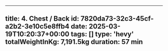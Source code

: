 ---
  title: 4. Chest / Back
  id: 7820da73-32c3-45cf-a2b2-3e10c5e8ffb4
  date: 2025-03-19T10:20:37+00:00
  tags: []
  type: 'hevy'
  totalWeightInKg: 7,191.5kg
  duration: 57 min
  ---
  